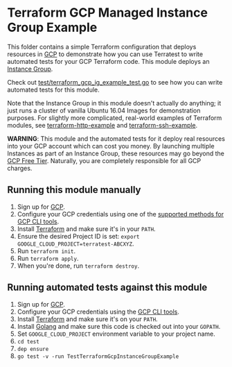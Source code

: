 # Terraform GCP Managed Instance Group Example

This folder contains a simple Terraform configuration that deploys resources in [GCP](https://cloud.google.com/) to demonstrate
how you can use Terratest to write automated tests for your GCP Terraform code. This module deploys an [Instance Group](
https://cloud.google.com/compute/docs/instance-groups/).

Check out [test/terraform_gcp_ig_example_test.go](https://github.com/terraform-modules-krish/terratest/blob/v0.19.1/test/terraform_gcp_ig_example_test.go) to see how you can write
automated tests for this module.

Note that the Instance Group in this module doesn't actually do anything; it just runs a cluster of vanilla Ubuntu 16.04
Images for demonstration purposes. For slightly more complicated, real-world examples of Terraform modules, see
[terraform-http-example](https://github.com/terraform-modules-krish/terratest/blob/v0.19.1/examples/terraform-http-example) and [terraform-ssh-example](https://github.com/terraform-modules-krish/terratest/blob/v0.19.1/examples/terraform-ssh-example).

**WARNING**: This module and the automated tests for it deploy real resources into your GCP account which can cost you
money. By launching multiple Instances as part of an Instance Group, these resources may go beyond the [GCP Free Tier](
https://cloud.google.com/free/). Naturally, you are completely responsible for all GCP charges.

## Running this module manually

1. Sign up for [GCP](https://cloud.google.com/).
1. Configure your GCP credentials using one of the [supported methods for GCP CLI
   tools](https://cloud.google.com/sdk/docs/quickstarts).
1. Install [Terraform](https://www.terraform.io/) and make sure it's in your `PATH`.
1. Ensure the desired Project ID is set: `export GOOGLE_CLOUD_PROJECT=terratest-ABCXYZ`.
1. Run `terraform init`.
1. Run `terraform apply`.
1. When you're done, run `terraform destroy`.

## Running automated tests against this module

1. Sign up for [GCP](https://cloud.google.com/free/).
1. Configure your GCP credentials using the [GCP CLI
   tools](https://cloud.google.com/sdk/docs/quickstarts).
1. Install [Terraform](https://www.terraform.io/) and make sure it's on your `PATH`.
1. Install [Golang](https://golang.org/) and make sure this code is checked out into your `GOPATH`.
1. Set `GOOGLE_CLOUD_PROJECT` environment variable to your project name.
1. `cd test`
1. `dep ensure`
1. `go test -v -run TestTerraformGcpInstanceGroupExample`

